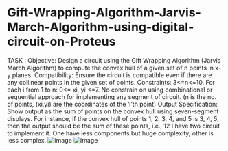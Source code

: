 # Gift-Wrapping-Algorithm-Jarvis-March-Algorithm-using-digital-circuit-on-Proteus
TASK :
Objective: Design a circuit using the Gift Wrapping Algorithm (Jarvis
March Algorithm) to compute the convex hull of a given set of n points
in x-y planes.
Compatibility: Ensure the circuit is compatible even if there are any
collinear points in the given set of points.
Constraints: 3<=n<=10. For each i from 1 to n: 0<= xi, yi <=7. No
constrain on using combinational or sequential approach for
implementing any segment of circuit. (n is the no. of points, (xi,yi) are
the coordinates of the ‘i’th point)
Output Specification: Show output as the sum of points on the convex
hull using seven-segment displays. For instance, if the convex hull of
points 1, 2, 3, 4, and 5 is 3, 4, 5, then the output should be the sum of
these points, i.e., 12
I have two circuit to implement it. One have less components but huge complexity, other is less complex.
![image](https://github.com/aryanpandeyece22/Gift-Wrapping-Algorithm-Jarvis-March-Algorithm-using-digital-circuit-on-Proteus/assets/167033652/ccaa2b4e-d52d-4cfc-a825-cebe74614dcc)
![image](https://github.com/aryanpandeyece22/Gift-Wrapping-Algorithm-Jarvis-March-Algorithm-using-digital-circuit-on-Proteus/assets/167033652/61874beb-f871-4199-a037-1708b7d51dc5)
